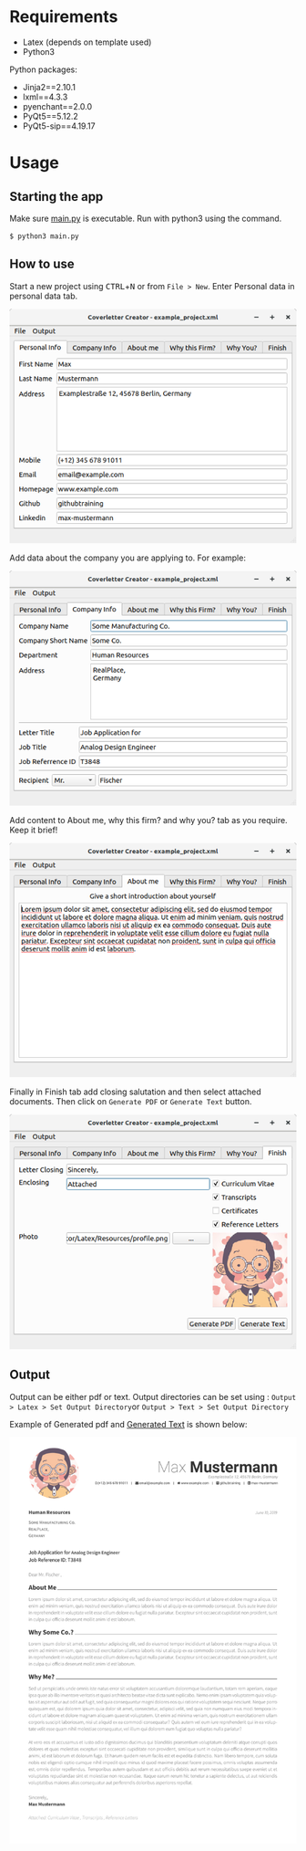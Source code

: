 Requirements
============

* Latex (depends on template used)
* Python3

Python packages:

* Jinja2==2.10.1
* lxml==4.3.3
* pyenchant==2.0.0
* PyQt5==5.12.2
* PyQt5-sip==4.19.17

Usage
=====

Starting the app
----------------

Make sure [main.py](main.py) is executable. Run with python3 using the command.

```console
$ python3 main.py
```

How to use
-----------

Start a new project using <kbd>CTRL</kbd>+<kbd>N</kbd> or from ```File > New```.
Enter Personal data in personal data tab.

![Personal Info Tab](docs/images/personal_info_tab.png "Personal Tab")


Add data about the company you are applying to. For example:

![Company Info Tab](docs/images/company_info_tab.png "Company Tab")


Add content to About me, why this firm? and why you? tab as you require. Keep it brief!

![Aboutme Tab](docs/images/aboutme_tab.png "About me Tab")


Finally in Finish tab add closing salutation and then select attached documents. Then click on `Generate PDF` or `Generate Text` button.

![Finish Tab](docs/images/finish_tab.png "Finish me Tab")

Output
------

Output can be either pdf or text. Output directories can be set using : `Output > Latex > Set Output Directory`or `Output > Text > Set Output Directory`

Example of Generated pdf and [Generated Text] is shown below:

![Output PDF](docs/images/pdf_output.png "Output PDF")

[Generated Text]:(Text/Output/coverletter.txt)



